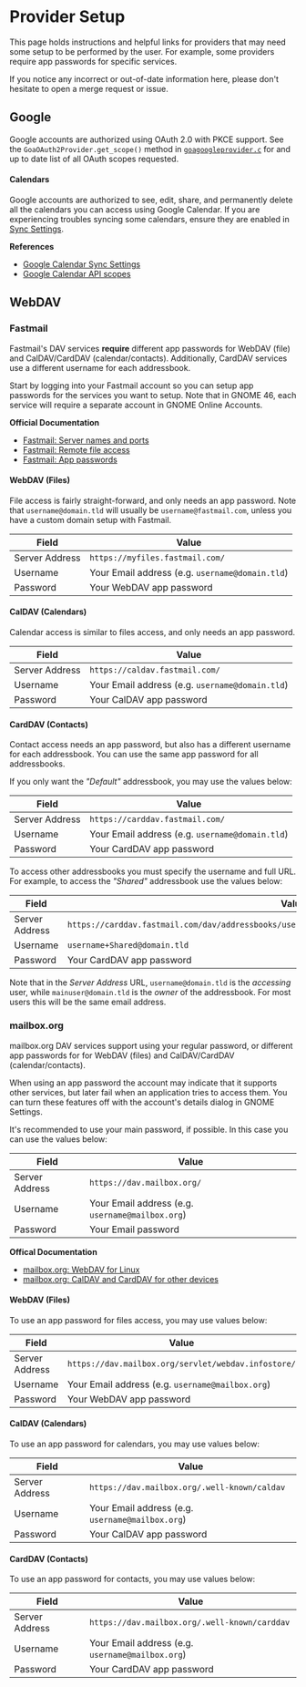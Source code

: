 # Provider Setup

This page holds instructions and helpful links for providers that may need
some setup to be performed by the user. For example, some providers require app
passwords for specific services.

If you notice any incorrect or out-of-date information here, please don't
hesitate to open a merge request or issue.

## Google

Google accounts are authorized using OAuth 2.0 with PKCE support. See the
`GoaOAuth2Provider.get_scope()` method in [`goagoogleprovider.c`][google-source]
for and up to date list of all OAuth scopes requested.

[google-source]: https://gitlab.gnome.org/GNOME/gnome-online-accounts/blob/master/src/goabackend/goagoogleprovider.c

#### Calendars

Google accounts are authorized to see, edit, share, and permanently delete all
the calendars you can access using Google Calendar. If you are experiencing
troubles syncing some calendars, ensure they are enabled in
[Sync Settings](https://calendar.google.com/calendar/u/0/syncselect).

**References**
- [Google Calendar Sync Settings](https://calendar.google.com/calendar/u/0/syncselect)
- [Google Calendar API scopes](https://developers.google.com/calendar/api/auth)

## WebDAV

### Fastmail

Fastmail's DAV services **require** different app passwords for WebDAV (file)
and CalDAV/CardDAV (calendar/contacts). Additionally, CardDAV services use a
different username for each addressbook.

Start by logging into your Fastmail account so you can setup app passwords for
the services you want to setup. Note that in GNOME 46, each service will require
a separate account in GNOME Online Accounts.

**Official Documentation**
- [Fastmail: Server names and ports](https://www.fastmail.help/hc/en-us/articles/1500000278342-Server-names-and-ports)
- [Fastmail: Remote file access](https://www.fastmail.help/hc/en-us/articles/1500000277882-Remote-file-access)
- [Fastmail: App passwords](https://www.fastmail.help/hc/en-us/articles/360058752854-App-passwords)

#### WebDAV (Files)

File access is fairly straight-forward, and only needs an app password. Note
that `username@domain.tld` will usually be `username@fastmail.com`, unless you
have a custom domain setup with Fastmail.

| Field          | Value                                           |
| -------------- | ----------------------------------------------- |
| Server Address | `https://myfiles.fastmail.com/`                 |
| Username       | Your Email address (e.g. `username@domain.tld`) |
| Password       | Your WebDAV app password                        |

#### CalDAV (Calendars)

Calendar access is similar to files access, and only needs an app password. 

| Field          | Value                                           |
| -------------- | ----------------------------------------------- |
| Server Address | `https://caldav.fastmail.com/`                  |
| Username       | Your Email address (e.g. `username@domain.tld`) |
| Password       | Your CalDAV app password                        |

#### CardDAV (Contacts)

Contact access needs an app password, but also has a different username for
each addressbook. You can use the same app password for all addressbooks.

If you only want the *"Default"* addressbook, you may use the values below:

| Field          | Value                                           |
| -------------- | ----------------------------------------------- |
| Server Address | `https://carddav.fastmail.com/`                 |
| Username       | Your Email address (e.g. `username@domain.tld`) |
| Password       | Your CardDAV app password                       |

To access other addressbooks you must specify the username and full URL. For
example, to access the *"Shared"* addressbook use the values below:

| Field          | Value                                           |
| -------------- | ----------------------------------------------- |
| Server Address | `https://carddav.fastmail.com/dav/addressbooks/user/username@domain.tld/mainuser@domain.tld.Shared` |
| Username       | `username+Shared@domain.tld`                    |
| Password       | Your CardDAV app password                       |

Note that in the *Server Address* URL, `username@domain.tld` is the *accessing*
user, while `mainuser@domain.tld` is the *owner* of the addressbook. For most
users this will be the same email address.

### mailbox.org

mailbox.org DAV services support using your regular password, or different app
passwords for for WebDAV (files) and CalDAV/CardDAV (calendar/contacts).

When using an app password the account may indicate that it supports other
services, but later fail when an application tries to access them. You can turn
these features off with the account's details dialog in GNOME Settings.

It's recommended to use your main password, if possible. In this case you can
use the values below:

| Field          | Value                                            |
| -------------- | ------------------------------------------------ |
| Server Address | `https://dav.mailbox.org/`                       |
| Username       | Your Email address (e.g. `username@mailbox.org`) |
| Password       | Your Email password                              |

**Offical Documentation**
- [mailbox.org: WebDAV for Linux](https://kb.mailbox.org/en/private/drive-article/webdav-for-linux/)
- [mailbox.org: CalDAV and CardDAV for other devices](https://kb.mailbox.org/en/private/calendar-article/caldav-and-carddav-for-other-devices)

#### WebDAV (Files)

To use an app password for files access, you may use values below:

| Field          | Value                                               |
| -------------- | --------------------------------------------------- |
| Server Address | `https://dav.mailbox.org/servlet/webdav.infostore/` |
| Username       | Your Email address (e.g. `username@mailbox.org`)    |
| Password       | Your WebDAV app password                            |

#### CalDAV (Calendars)

To use an app password for calendars, you may use values below:

| Field          | Value                                               |
| -------------- | --------------------------------------------------- |
| Server Address | `https://dav.mailbox.org/.well-known/caldav`        |
| Username       | Your Email address (e.g. `username@mailbox.org`)    |
| Password       | Your CalDAV app password                            |

#### CardDAV (Contacts)

To use an app password for contacts, you may use values below:

| Field          | Value                                               |
| -------------- | --------------------------------------------------- |
| Server Address | `https://dav.mailbox.org/.well-known/carddav`       |
| Username       | Your Email address (e.g. `username@mailbox.org`)    |
| Password       | Your CardDAV app password                           |


